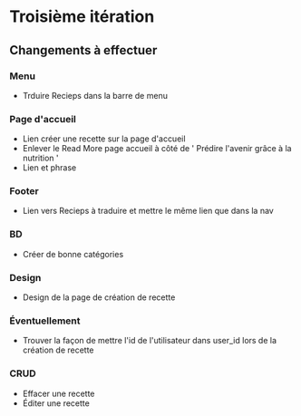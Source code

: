 # Troisième itération

## Changements à effectuer

### Menu

- Trduire Recieps dans la barre de menu


### Page d'accueil

- Lien créer une recette sur la page d'accueil
- Enlever le Read More page accueil à côté de ' Prédire l'avenir grâce à la nutrition '
- Lien et phrase


### Footer

- Lien vers Recieps à traduire et mettre le même lien que dans la nav


### BD

- Créer de bonne catégories

### Design

- Design de la page de création de recette


### Éventuellement

- Trouver la façon de mettre l'id de l'utilisateur dans user_id lors de la création de recette

### CRUD

- Effacer une recette
-  Éditer une recette


